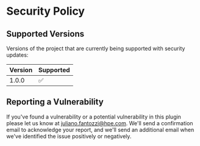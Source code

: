 # Security Policy

## Supported Versions

Versions of the project that are currently being supported with security updates:

| Version | Supported          |
| ------- | ------------------ |
| 1.0.0   | :white_check_mark: |


## Reporting a Vulnerability

If you've found a vulnerability or a potential vulnerability in this plugin please let us know at juliano.fantozzi@hpe.com. We'll send a confirmation email to acknowledge your report, and we'll send an additional email when we've identified the issue positively or negatively.